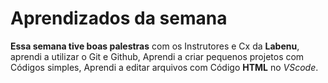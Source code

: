 # Aprendizados da semana
**Essa semana tive boas palestras** com os Instrutores e Cx da **Labenu**, aprendi a utilizar o Git e Github, Aprendi a criar pequenos projetos com Códigos simples, Aprendi a editar arquivos com Código **HTML** no *VScode*.